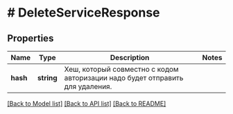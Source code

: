 # # DeleteServiceResponse

## Properties

Name | Type | Description | Notes
------------ | ------------- | ------------- | -------------
**hash** | **string** | Хеш, который совместно с кодом авторизации надо будет отправить для удаления. |

[[Back to Model list]](../../README.md#models) [[Back to API list]](../../README.md#endpoints) [[Back to README]](../../README.md)
